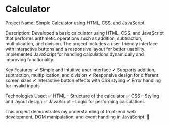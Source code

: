 # Calculator
Project Name: Simple Calculator using HTML, CSS, and JavaScript

Description:
Developed a basic calculator using HTML, CSS, and JavaScript that performs arithmetic operations such as addition, subtraction, multiplication, and division. The project includes a user-friendly interface with interactive buttons and a responsive layout for better usability. Implemented JavaScript for handling calculations dynamically and improving functionality.

Key Features:
✔ Simple and intuitive user interface
✔ Supports addition, subtraction, multiplication, and division
✔ Responsive design for different screen sizes
✔ Interactive button effects with CSS styling
✔ Error handling for invalid inputs

Technologies Used:
✅ HTML – Structure of the calculator
✅ CSS – Styling and layout design
✅ JavaScript – Logic for performing calculations

This project demonstrates my understanding of front-end web development, DOM manipulation, and event handling in JavaScript. 🚀

